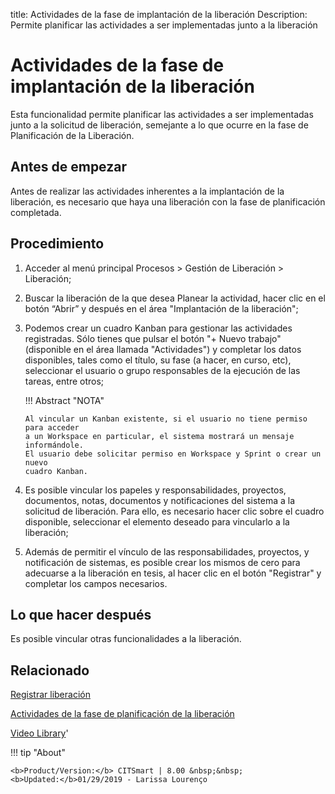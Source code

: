 title:  Actividades de la fase de implantación de la liberación 
Description: Permite planificar las actividades a ser implementadas junto a la liberación
# Actividades de la fase de implantación de la liberación

Esta funcionalidad permite planificar las actividades a ser implementadas junto a 
la solicitud de liberación, semejante a lo que ocurre en la fase de Planificación 
de la Liberación.

Antes de empezar
----------------

Antes de realizar las actividades inherentes a la implantación de la liberación,
es necesario que haya una liberación con la fase de planificación completada.

Procedimiento
-------------

1.  Acceder al menú principal Procesos \> Gestión de Liberación \> Liberación;

2.  Buscar la liberación de la que desea Planear la actividad, 
    hacer clic en el botón “Abrir” y después en el área "Implantación de la 
    liberación";

3.  Podemos crear un cuadro Kanban para gestionar las actividades registradas.
    Sólo tienes que pulsar el botón "+ Nuevo trabajo" (disponible en el área
    llamada "Actividades") y completar los datos disponibles, tales como el
    título, su fase (a hacer, en curso, etc), seleccionar el usuario o grupo
    responsables de la ejecución de las tareas, entre otros;
    
    !!! Abstract "NOTA"
    
        Al vincular un Kanban existente, si el usuario no tiene permiso para acceder 
        a un Workspace en particular, el sistema mostrará un mensaje informándole. 
        El usuario debe solicitar permiso en Workspace y Sprint o crear un nuevo 
        cuadro Kanban.

4.  Es posible vincular los papeles y responsabilidades, proyectos, documentos,
    notas, documentos y notificaciones del sistema a la solicitud de liberación.
    Para ello, es necesario hacer clic sobre el cuadro disponible, seleccionar
    el elemento deseado para vincularlo a la liberación;

5.  Además de permitir el vínculo de las responsabilidades, proyectos, y 
    notificación de sistemas, es posible crear los mismos de cero para adecuarse 
    a la liberación en tesis, al hacer clic en el botón "Registrar" y completar
    los campos necesarios.

Lo que hacer después
--------------------

Es posible vincular otras funcionalidades a la liberación.

Relacionado
---------------

[Registrar liberación](/es-es/citsmart-platform-8/processes/release/use/register-release-request.html)

[Actividades de la fase de planificación de la liberación](/es-es/citsmart-platform-8/processes/release/use/release-planning-activities.html)

<i class='fa fa-youtube-play  fa-2x' style='color:#97ce17;vertical-align: middle;'> </i> [Video Library](https://www.youtube.com/playlist?list=PLB5qK2uzf2RPdiRF4nIuCkAvXedNFV-af)'

!!! tip "About"

    <b>Product/Version:</b> CITSmart | 8.00 &nbsp;&nbsp;
    <b>Updated:</b>01/29/2019 - Larissa Lourenço
